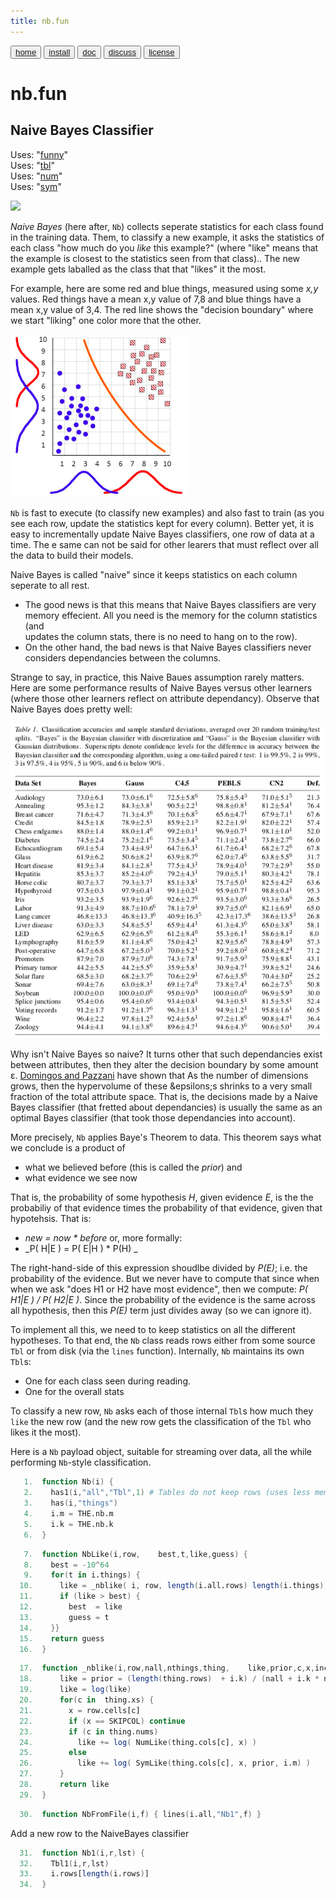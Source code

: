 ```yaml
---
title: nb.fun
---
```


<button class="button button1"><a href="/fun/index">home</a></button>   <button class="button button2"><a href="/fun/INSTALL">install</a></button>   <button class="button button1"><a href="/fun/ABOUT">doc</a></button>   <button class="button button2"><a href="http://github.com/timm/fun/issues">discuss</a></button>    <button class="button button1"><a href="/fun/LICENSE">license</a></button> <br>



# nb.fun
## Naive Bayes Classifier

Uses:  "[funny](funny)"<br>
Uses:  "[tbl](tbl)"<br>
Uses:  "[num](num)"<br>
Uses:  "[sym](sym)"<br>

<img src="http://yuml.me/diagram/plain;dir:lr/class/[Nb||NbLike();]1-things-1*[Tbl], [Tbl]1-*[Num||NumLike();], [Tbl]1-*[Sym||SymLike()]">

_Naive Bayes_ (here after, `Nb`) collects seperate statistics
for each class found in the training data.
Them, to classify a new example, it asks the statistics of
each class "how much do you _like_ this example?"
(where "like" means that the example is closest to the statistics
seen from that class)..
The new example gets laballed as the class that
 that "likes" it the most.

For example, here are some red and blue things, measured using some _x,y_ values.
Red things have a mean x,y value of 7,8 and blue things have a mean x,y value of 3,4.
The red line shows the "decision boundary" where we start "liking" one color
more that the other. 

![](assets/img/bayes102.png)

`Nb`  is fast to execute (to classify new examples) and  also fast to train
(as you see each row, update the statistics kept for every column).
Better yet, it is easy to incrementally update Naive Bayes classifiers, one row
of data at a time. The e same can not be said for other learers that must reflect
over all the data to build their models.

Naive Bayes is called "naive" since it keeps statistics on each
column seperate to all rest.

-  The good news is that this means
that Naive Bayes classifiers are very memory effecient. All
you need is the memory for the column statistics
(and  
updates
the
column stats, there is no need to hang on to the row).
- On the other hand, the bad news is that Naive Bayes classifiers never considers dependancies
between the columns. 

Strange to say, in practice, this Naive Baues assumption
 rarely matters. Here are some performance results
of Naive Bayes versus other learners (where those other learners reflect
on attribute dependancy). Observe that Naive Bayes does pretty well:

[![](assets/img/bayes301.png)](http://engr.case.edu/ray_soumya/mlrg/optimality_of_nb.pdf)  

Why isn't Naive Bayes so naive?
It turns other that
such dependancies exist between attributes, then they alter the decision boundary by some
amount &epsilon;. 
[Domingos and Pazzani](http://engr.case.edu/ray_soumya/mlrg/optimality_of_nb.pdf)  have
shown that
As the number of dimensions grows,
then the hypervolume of these &epsilons;s shrinks to a very small fraction  of the total
attribute space. That is, the decisions made by a Naive Bayes classifier (that fretted
about dependancies) is usually the same as an optimal Bayes classifier (that took
those dependancies into account).

More precisely, `Nb` applies Baye's Theorem to data. This theorem
says what we conclude is a product of

- what we believed before (this is called the _prior_) and 
- what evidence we see now

That is, the probability of some hypothesis _H_,
 given evidence _E_, is
 the
the probabiliy of that evidence times the probability of that evidence, given that hypotehsis. That is:

- _new = now * before_ or, more formally:
- _P( H|E ) = P( E|H ) * P(H) _

The right-hand-side of this expression shoudlbe  divided by 
_P(E)_; i.e. the probability of the evidence. But we never have to compute that since when
when  we ask "does H1 or H2 have most evidence", then we compute:
 _P( H1|E ) / P( H2|E )_. 
Since the probability of the 
evidence is the same across all hypothesis, then this _P(E)_ term
just divides away (so we can ignore it).

To implement all this, we need to to keep statistics on all the different
hypotheses.
To that end, the `Nb` class reads rows either from some source `Tbl` or from
disk (via the `lines` function).  Internally, `Nb` maintains its
own `Tbl`s:

- One for each class seen during reading.
- One for the overall stats
 
To classify a new row, `Nb` asks each of those internal `Tbl`s how
much they `like` the new row (and the new row gets the classification
of the `Tbl` who likes it the most).

Here is a `Nb` payload object,
suitable for streaming over data, all the while
performing `Nb`-style classification.


```awk
   1.  function Nb(i) {
   2.    has1(i,"all","Tbl",1) # Tables do not keep rows (uses less memory).
   3.    has(i,"things")
   4.    i.m = THE.nb.m
   5.    i.k = THE.nb.k
   6.  }
```

```awk
   7.  function NbLike(i,row,    best,t,like,guess) {
   8.    best = -10^64
   9.    for(t in i.things) {
  10.      like = _nblike( i, row, length(i.all.rows) length(i.things), i.things[t]))
  11.      if (like > best) {
  12.        best  = like
  13.        guess = t
  14.    }}
  15.    return guess
  16.  }
```

```awk
  17.  function _nblike(i,row,nall,nthings,thing,    like,prior,c,x,inc) {
  18.      like = prior = (length(thing.rows)  + i.k) / (nall + i.k * nthings)
  19.      like = log(like)
  20.      for(c in  thing.xs) {
  21.        x = row.cells[c]
  22.        if (x == SKIPCOL) continue
  23.        if (c in thing.nums)
  24.          like += log( NumLike(thing.cols[c], x) )
  25.        else
  26.          like += log( SymLike(thing.cols[c], x, prior, i.m) )
  27.      }
  28.      return like
  29.  }
```

```awk
  30.  function NbFromFile(i,f) { lines(i.all,"Nb1",f) }
```

Add a new row to the NaiveBayes classifier

```awk
  31.  function Nb1(i,r,lst) {
  32.    Tbl1(i,r,lst)
  33.    i.rows[length(i.rows)]
  34.  }
```

